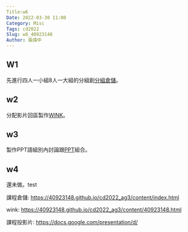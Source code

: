 ```yaml
---
Title:w6
Date: 2022-03-30 11:00
Category: Misc
Tags: cd2022
Slug: w6_40923148
Author: 張煒中
---
```



W1
----
先進行四人一小組8人一大組的分組創[分組倉儲]。

w2
----
分配影片回區製作[WINK]。

w3
----
製作PPT語組別內討論跟[PPT]組合。

w4
----
還未做。test

[分組倉儲]: https://40923148.github.io/cd2022_ag3/content/index.html

[WINK]: https://40923148.github.io/cd2022_ag3/content/40923148.html

[PPT]: https://docs.google.com/presentation/d/1OmtvOYHHmfGw1GtU6z9o25VLzuFiu87PU_-RFUqMWd0/edit

課程倉儲: <a href="https://40923148.github.io/cd2022_ag3/content/index.html">https://40923148.github.io/cd2022_ag3/content/index.html</a>

wink: <a href="https://40923148.github.io/cd2022_ag3/content/40923148.html">https://40923148.github.io/cd2022_ag3/content/40923148.html</a>

課程投影片: <a href="https://docs.google.com/presentation/d/">https://docs.google.com/presentation/d/</a>





